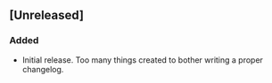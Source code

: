 ## [Unreleased]

### Added

-   Initial release. Too many things created to bother writing a proper changelog.
